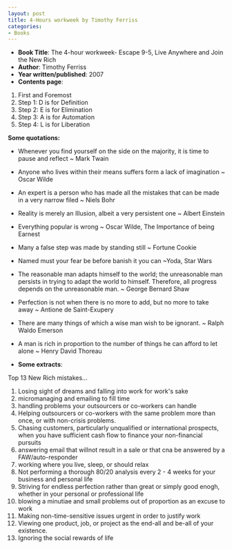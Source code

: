 ```yaml
---
layout: post
title: 4-Hours workweek by Timothy Ferriss
categories:
- Books
---
```


- **Book Title**: The 4-hour workweek- Escape 9-5, Live Anywhere and Join the New Rich
- **Author**: Timothy Ferriss
- **Year written/published**: 2007
- **Contents page**:

1. First and Foremost
2. Step 1: D is for Definition
3. Step 2: E is for Elimination
4. Step 3: A is for Automation
5. Step 4: L is for Liberation

**Some quotations:**

- Whenever you find yourself on the side on the majority, it is time to pause and reflect ~ Mark Twain
- Anyone who lives within their means suffers form a lack of imagination ~ Oscar Wilde
- An expert is a person who has made all the mistakes that can be made in a very narrow filed ~ Niels Bohr
- Reality is merely an Illusion, albeit a very persistent one ~ Albert Einstein
- Everything popular is wrong ~ Oscar Wilde, The Importance of being Earnest
- Many a false step was made by standing still ~ Fortune Cookie
- Named must your fear be before banish it you can ~Yoda, Star Wars
- The reasonable man adapts himself to the world; the unreasonable man persists in trying to adapt the world to himself. Therefore, all progress depends on the unreasonable man. ~ George Bernard Shaw
- Perfection is not when there is no more to add, but no more to take away ~ Antione de Saint-Exupery
- There are many things of which a wise man wish to be ignorant. ~ Ralph Waldo Emerson
- A man is rich in proportion to the number of things he can afford to let alone ~ Henry David Thoreau 

- **Some extracts**:

Top 13 New Rich mistakes...

1. Losing sight of dreams and falling into work for work's sake
2. micromanaging and emailing to fill time
3. handling problems your outsourcers or co-workers can handle
4. Helping outsourcers or co-workers with the same problem more than once, or with non-crisis problems.
5. Chasing customers, particularly unqualified or international prospects, when you have sufficient cash flow to finance your non-financial pursuits
6. answering email that willnot result in a sale or that cna be answered by a FAW/auto-responder
7. working where you live, sleep, or should relax
8. Not performing a thorough 80/20 analysis every 2 - 4 weeks for your business and personal life
9. Striving for endless perfection rather than great or simply good enogh, whether in your personal or professional life
10. blowing a minutiae and small problems out of proportion as an excuse to work
11. Making non-time-sensitive issues urgent in order to justify work
12. Viewing one product, job, or project as the end-all and be-all of your existence.
13. Ignoring the social rewards of life
